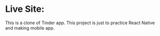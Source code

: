 # Live Site:
This is a clone of Tinder app. This project is just to practice React Native and making mobile app. 
